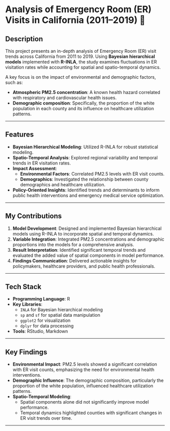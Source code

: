 # Analysis of Emergency Room (ER) Visits in California (2011–2019) 🏥

## Description
This project presents an in-depth analysis of Emergency Room (ER) visit trends across California from 2011 to 2019. Using **Bayesian hierarchical models** implemented with **R-INLA**, the study examines fluctuations in ER visitation rates while accounting for spatial and spatio-temporal dynamics.

A key focus is on the impact of environmental and demographic factors, such as:
- **Atmospheric PM2.5 concentration**: A known health hazard correlated with respiratory and cardiovascular health issues.
- **Demographic composition**: Specifically, the proportion of the white population in each county and its influence on healthcare utilization patterns.

---

## Features
- **Bayesian Hierarchical Modeling**: Utilized R-INLA for robust statistical modeling.
- **Spatio-Temporal Analysis**: Explored regional variability and temporal trends in ER visitation rates.
- **Impact Assessment**:
  - **Environmental Factors**: Correlated PM2.5 levels with ER visit counts.
  - **Demographics**: Investigated the relationship between county demographics and healthcare utilization.
- **Policy-Oriented Insights**: Identified trends and determinants to inform public health interventions and emergency medical service optimization.

---

## My Contributions
1. **Model Development**: Designed and implemented Bayesian hierarchical models using R-INLA to incorporate spatial and temporal dynamics.
2. **Variable Integration**: Integrated PM2.5 concentrations and demographic proportions into the models for a comprehensive analysis.
3. **Result Interpretation**: Identified significant temporal trends and evaluated the added value of spatial components in model performance.
4. **Findings Communication**: Delivered actionable insights for policymakers, healthcare providers, and public health professionals.

---

## Tech Stack
- **Programming Language**: R
- **Key Libraries**:
  - `INLA` for Bayesian hierarchical modeling
  - `sp` and `sf` for spatial data manipulation
  - `ggplot2` for visualization
  - `dplyr` for data processing
- **Tools**: RStudio, Markdown

---

## Key Findings
- **Environmental Impact**: PM2.5 levels showed a significant correlation with ER visit counts, emphasizing the need for environmental health interventions.
- **Demographic Influence**: The demographic composition, particularly the proportion of the white population, influenced healthcare utilization patterns.
- **Spatio-Temporal Modeling**:
  - Spatial components alone did not significantly improve model performance.
  - Temporal dynamics highlighted counties with significant changes in ER visit trends over time.

---

